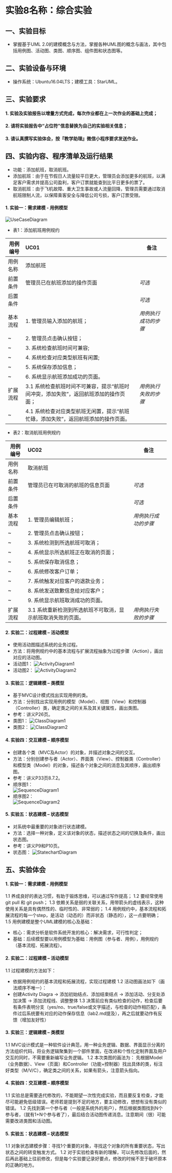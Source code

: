 # 实验8名称：综合实验

## 一、实验目标
- 掌握基于UML 2.0的建模概念与方法，掌握各种UML图的概念与画法，其中包括用例图、活动图、类图、顺序图、组件图和状态图等。

## 二、实验设备与环境
- 操作系统：Ubuntu16.04LTS；建模工具：StarUML。

## 三、实验要求

#### 1. 实验及实验报告以增量方式完成，每次作业都在上一次作业的基础上完成；

#### 2. 请将实验报告中“占位符”信息替换为自己的实验相关信息；

#### 3. 请认真撰写实验体会，按『教学助理』微信小程序要求发送作业。

## 四、实验内容、程序清单及运行结果

- 功能：添加航班，取消航班。
- 添加航班：由于在节假日人流量较平日更大，管理员会添加更多的航班，以满足客户需求并提高公司盈利，客户订票就能查到比平日更多的票了。
- 取消航班：由于飞机故障、重大卫生事故或人流量回降，管理员需要通过取消航班限制人流，以保障乘客安全与降低公司亏损，客户订票受限。

#### 1. 实验一：需求建模 - 用例模型
![UseCaseDiagram](./lab2_UseCaseDiagram.jpg)

- 表1：添加航班用例规约  

用例编号  | UC01 | 备注  
-|:-|-  
用例名称  |  添加航班 |   
前置条件  |  管理员已在航班添加的操作页面   | *可选*   
后置条件  |     | *可选*   
基本流程  | 1. 管理员输入添加的航班；| *用例执行成功的步骤*
~| 2. 管理员点击确认按钮； |
~| 3. 系统检查航班时间可兼容;  |
~| 4. 系统检查对应类型航班有闲置;  |
~| 5. 系统保存添加信息；  |
~| 6. 系统显示航班添加成功的页面。 |
扩展流程  | 3.1 系统检查航班时间不可兼容，提示“航班时间冲突，添加失败”，返回航班添加的操作页面；  |*用例执行失败的步骤*
~| 4.1 系统检查对应类型航班无闲置，提示“航班忙碌，添加失败”，返回航班添加的操作页面。 |

- 表2：取消航班用例规约  

用例编号  | UC02 | 备注  
-|:-|-  
用例名称  |  取消航班 |   
前置条件  |  管理员已在可取消的航班的信息页面   | *可选*   
后置条件  |     | *可选*   
基本流程  | 1. 管理员编辑航班；|*用例执行成功的步骤* 
~| 2. 管理员点击确认按钮；  |
~| 3. 系统检测到所选航班可取消；  |
~| 4. 系统显示所选航班正在取消的页面；  | 
~| 5. 系统保存取消信息；  |
~| 6. 系统修改客户订单；  |
~| 7. 系统触发对应客户的退款业务；  |
~| 8. 系统发送致歉信息给对应客户；  |
~| 9. 系统显示航班取消成功的页面。  |
扩展流程  | 3.1 系统重新检测到所选航班不可取消，显示航班取消失败的页面。 |*用例执行失败的步骤* 

#### 2. 实验二：过程建模 – 活动模型
- 使用活动图描述系统的业务过程。
- 方法：将用例规约中的基本流程与扩展流程抽象为过程步骤（Action），画出对应的活动图。
- 活动图1：
![ActivityDiagram1](./lab3_ActivityDiagram1.png)
- 活动图2：
![ActivityDiagram2](./lab3_ActivityDiagram2.png)

#### 3. 实验三：逻辑建模 – 类模型
- 基于MVC设计模式找出实现用例的类。
- 方法：分别找出实现用例的模型（Model）、视图（View）和控制器（Controller）类，确定类之间的关系及其关键属性，画出类图。
- 参考：讲义P26页。
- 类图1：
![ClassDiagram1](./lab4_5_ClassDiagram1.png)
- 类图2：
![ClassDiagram2](./lab4_5_ClassDiagram2.png)

#### 4. 实验四：交互建模 – 顺序模型
- 创建各个类（MVC及Actor）的对象，并描述对象之间的交互。
- 方法：分别创建参与者（Actor）、界面类（View）、控制器类（Controller）和模型类（Model）的对象，描述各个对象之间的消息及其顺序，画出顺序图。
- 参考：讲义P33页8.7.2。
- 顺序图1：  
![SequenceDiagram1](./lab6_SequenceDiagram1.png)
- 顺序图2：  
![SequenceDiagram2](./lab6_SequenceDiagram2.png)

#### 5. 实验五：状态建模 – 状态模型
- 对系统中最重要的对象进行状态建模。
- 方法：选择一种对象，定义该对象的状态，描述状态之间的切换及条件，画出状态图。
- 参考：讲义P9和P10页。
- 状态图：
![StatechartDiagram](./lab7_StatechartDiagram.png)

## 五、实验体会

#### 1. 实验一：需求建模 - 用例模型
1.1 养成良好的表达习惯，有助于锻炼思维，可以通过写作提高；
1.2 要经常使用git pull 和 git push；
1.3 依赖关系是弱的关联关系，用带箭头的虚线表示，这种使用关系是具有偶然性的、临时性的、非常弱的；
1.4 用例规约中，基本流程和拓展流程的每一个step，是活动（动态的）而非状态（静态的），这一点要明确；
1.5 用例建模是整个UML建模的核心及基础：  
- 核心：需求分析是软件系统开发的核心：解决需求，可行性判定；  
- 基础：后续模型要以用例模型为基础：用例图（参与者、用例），用例规约（基本流程、拓展流程）。  

#### 2. 实验二：过程建模 – 活动模型
1.1 过程建模的方法如下：
- 依据用例规约的基本流程和拓展流程，实现过程建模
1.2 活动图画法如下（画法顺序不唯一）：
- 创建Activity Diagra -> 添加初始结点、添加结束结点 -> 添加活动、分支处添加决策 -> 添加流程线、调整整体
1.3 决策前应有类似检查的动作，检查后要有条件表明分支（yes/no、true/false或文字描述，与检查的动作相匹配），条件过后系统要有对应的动作保存信息（lab2.md提及），再之后就要动作有反馈（增加友好性）

#### 3. 实验三：逻辑建模 – 类模型
1.1 MVC设计模式是一种软件设计典范，用一种业务逻辑、数据、界面显示分离的方法组织代码，将业务逻辑聚集到一个部件里面，在改进和个性化定制界面及用户交互的同时，不需要重新编写业务逻辑。
1.2 本次类图的画法为： 先根据Model（业务数据）、View（页面）和Controller（功能+控制器）找出具体的类，标注好类型（M/V/C），确定类之间的关系，如果有箭头，注意箭头指向。

#### 4. 实验四：交互建模 – 顺序模型
1.1 实验总是需要迭代修改的，不能期望一次性完成实验，而且要反复检查，才能尽可能避免低级错误。老师若是提到不足的地方，要主动修改，想想有没有类似的错误。
1.2 先找到第一个参与者（一般是系统外的用户），然后根据类图找到N个参与者，（就有1+N个参与者了），最后结合活动图传递消息。注意期间（很）可能需要改进类图和活动图。

#### 5. 实验五：状态建模 – 状态模型
1.1 对象状态建模步骤：寻找1个重要的对象，寻找这个对象的所有重要状态，写出状态之间的转变触发方式。
1.2 对于实验检查有新的理解，可以先修改后面的，然后再此基础上往前修改，但是每个实验要记录好要点，修改的时候不至于破坏原本的正确的地方。


